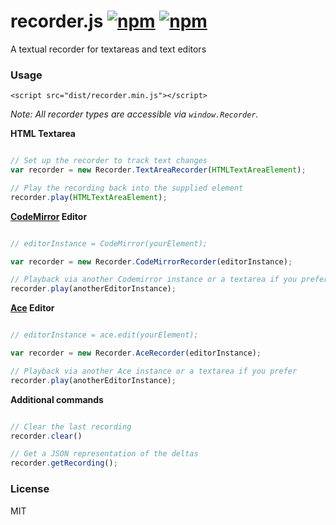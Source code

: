 # recorder.js [![npm](http://img.shields.io/npm/v/recorder.js.svg)](https://npmjs.org/package/recorder.js) [![npm](http://img.shields.io/npm/dm/recorder.js.svg)](https://npmjs.org/package/recorder.js)

A textual recorder for textareas and text editors

### Usage

`<script src="dist/recorder.min.js"></script>`

*Note: All recorder types are accessible via `window.Recorder`.*

**HTML Textarea**
```javascript

// Set up the recorder to track text changes
var recorder = new Recorder.TextAreaRecorder(HTMLTextAreaElement);

// Play the recording back into the supplied element
recorder.play(HTMLTextAreaElement);
```

**[CodeMirror](http://codemirror.net/) Editor**

```javascript

// editorInstance = CodeMirror(yourElement);

var recorder = new Recorder.CodeMirrorRecorder(editorInstance);

// Playback via another Codemirror instance or a textarea if you prefer
recorder.play(anotherEditorInstance);
```

**[Ace](http://ace.c9.io/) Editor**

```javascript

// editorInstance = ace.edit(yourElement);

var recorder = new Recorder.AceRecorder(editorInstance);

// Playback via another Ace instance or a textarea if you prefer
recorder.play(anotherEditorInstance);
```

**Additional commands**

```javascript

// Clear the last recording
recorder.clear()

// Get a JSON representation of the deltas
recorder.getRecording();
```

### License

MIT